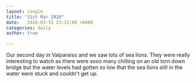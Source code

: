```yaml
---
layout: single
title: "31st Mar 2018"
date:   2018-03-31 23:12:00 +0400
categories: daily
author: true

---
```


Our second day in Valparaiso and we saw lots of sea lions. They were really interesting to watch as there were sooo many chilling on an old torn down bridge but the water levels had gotten so low that the sea lions still in the water were stuck and couldn't get up. 
